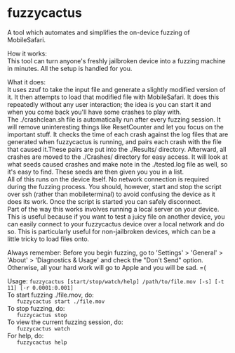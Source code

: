 fuzzycactus
===========

A tool which automates and simplifies the on-device fuzzing of MobileSafari.

How it works:  
This tool can turn anyone's freshly jailbroken device into a fuzzing machine in minutes. All the setup is handled for you.

What it does:  
It uses zzuf to take the input file and generate a slightly modified version of it. It then attempts to load that modified file with MobileSafari. It does this repeatedly without any user interaction; the idea is you can start it and when you come back you'll have some crashes to play with.  
The ./crashclean.sh file is automatically run after every fuzzing session. It will remove uninteresting things like ResetCounter and let you focus on the important stuff. It checks the time of each crash against the log files that are generated when fuzzycactus is running, and pairs each crash with the file that caused it.These pairs are put into the ./Results/ directory. Afterward, all crashes are moved to the ./Crashes/ directory for easy access. It will look at what seeds caused crashes and make note in the ./tested.log file as well, so it's easy to find. These seeds are then given you you in a list.  
All of this runs on the device itself. No network connection is required during the fuzzing process. You should, however, start and stop the script over ssh (rather than mobileterminal) to avoid confusing the device as it does its work. Once the script is started you can safely disconnect.  
Part of the way this works involves running a local server on your device. This is useful because if you want to test a juicy file on another device, you can easily connect to your fuzzycactus device over a local network and do so. This is particularly useful for non-jailbroken devices, which can be a little tricky to load files onto.

Always remember: Before you begin fuzzing, go to 'Settings' > 'General' > 'About' > 'Diagnostics & Usage' and check the "Don't Send" option. Otherwise, all your hard work will go to Apple and you will be sad. =(

Usage:  `fuzzycactus [start/stop/watch/help] /path/to/file.mov [-s] [-t 11] [-r 0.0001:0.001]`  
To start fuzzing ./file.mov, do:  
`	fuzzycactus start ./file.mov`  
To stop fuzzing, do:  
`	fuzzycactus stop`  
To view the current fuzzing session, do:  
`	fuzzycactus watch`  
For help, do:  
`	fuzzycactus help`  